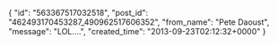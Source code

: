 {
   "id": "563367517032518",
   "post_id": "462493170453287_490962517606352",
   "from_name": "Pete Daoust",
   "message": "LOL....",
   "created_time": "2013-09-23T02:12:32+0000"
 }
